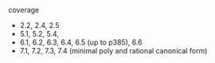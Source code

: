 



coverage 
+ 2.2, 2.4, 2.5
+ 5.1, 5.2, 5.4, 
+ 6.1, 6.2, 6.3, 6.4, 6.5 (up to p385), 6.6
+ 7.1, 7.2, 7.3, 7.4 (minimal poly and rational canonical form)